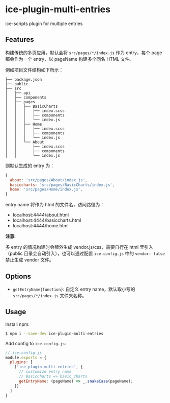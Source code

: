 # ice-plugin-multi-entries

ice-scripts plugin for multiple entries

## Features

构建传统的多页应用，默认会将 `src/pages/*/index.js` 作为 entry，每个 page 都会作为一个 entry，以 pageName 构建多个同名 HTML 文件。

例如项目文件结构如下所示：

```
├── package.json
├── public
├── src
│   ├── api
│   ├── components
│   ├── pages
│   │   ├── BasicCharts
│   │   │   ├── index.scss
│   │   │   ├── components
│   │   │   └── index.js
│   │   ├── Home
│   │   │   ├── index.scss
│   │   │   ├── components
│   │   │   └── index.js
│   │   └── About
│   │       ├── index.scss
│   │       ├── components
│   │       └── index.js
```

则默认生成的 entry 为：

```javascript
{
  about: 'src/pages/About/index.js',
  basiccharts: 'src/pages/BasicCharts/index.js',
  home: 'src/pages/Home/index.js',
}
```

entry name 将作为 html 的文件名，访问路径为：

- localhost:4444/about.html
- localhost:4444/basiccharts.html
- localhost:4444/home.html

**注意:**

多 entry 的情况构建时会额外生成 vendor.js/css，需要自行在 html 里引入（public 目录会自动引入），也可以通过配置 `ice.config.js` 中的 `vendor: false` 禁止生成 vendor 文件。

## Options

- `getEntryName{function}`: 自定义 entry name，默认取小写的 `src/pages/*/index.js` 文件夹名称。

## Usage

Install npm:

```bash
$ npm i --save-dev ice-plugin-multi-entries
```

Add config to `ice.config.js`:

```js
// ice.config.js
module.exports = {
  plugins: [
    ['ice-plugin-multi-entries', {
      // customize entry name
      // BasicCharts => basic_charts
      getEntryName: (pageName) => _.snakeCase(pageName);
    }]
  ]
}
```
